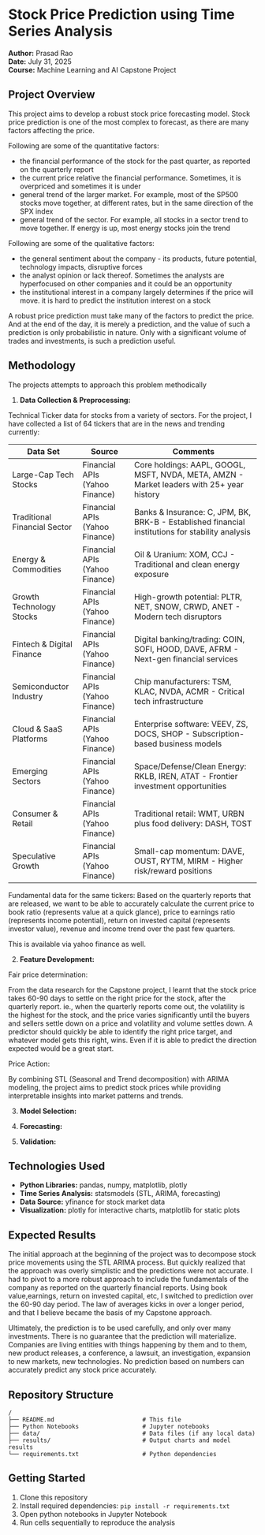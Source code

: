 # Stock Price Prediction using Time Series Analysis

**Author:** Prasad Rao  
**Date:** July 31, 2025  
**Course:** Machine Learning and AI Capstone Project

## Project Overview

This project aims to develop a robust stock price forecasting model. Stock price prediction is one of the most complex to forecast, as there are many factors affecting the price. 

Following are some of the quantitative factors:
- the financial performance of the stock for the past quarter, as reported on the quarterly report
- the current price relative the financial performance. Sometimes, it is overpriced and sometimes it is under
- general trend of the larger market. For example, most of the SP500 stocks move together, at different rates, but in the same direction of the SPX index
- general trend of the sector. For example, all stocks in a sector trend to move together. If energy is up, most energy stocks join the trend

Following are some of the qualitative factors:
- the general sentiment about the company - its products, future potential, technology impacts, disruptive forces
- the analyst opinion or lack thereof. Sometimes the analysts are hyperfocused on other companies and it could be an opportunity
- the institutional interest in a company largely determines if the price will move. it is hard to predict the institution interest on a stock

 A robust price prediction must take many of the factors to predict the price.  And at the end of the day, it is merely a prediction, and the value of such a prediction is only probabilistic in nature. Only with a significant volume of trades and investments, is such a prediction useful.  
 
## Methodology
 
The projects attempts to approach this problem methodically

1. **Data Collection & Preprocessing:**

Technical Ticker data for stocks from a variety of sectors. For the project, I have collected a list of 64 tickers that are in the news and trending currently:

| Data Set | Source | Comments |
|----------|--------|----------|
| Large-Cap Tech Stocks | Financial APIs (Yahoo Finance) | Core holdings: AAPL, GOOGL, MSFT, NVDA, META, AMZN - Market leaders with 25+ year history |
| Traditional Financial Sector | Financial APIs (Yahoo Finance)  | Banks & Insurance: C, JPM, BK, BRK-B - Established financial institutions for stability analysis |
| Energy & Commodities | Financial APIs (Yahoo Finance)  | Oil & Uranium: XOM, CCJ - Traditional and clean energy exposure |
| Growth Technology Stocks | Financial APIs (Yahoo Finance)  | High-growth potential: PLTR, NET, SNOW, CRWD, ANET - Modern tech disruptors |
| Fintech & Digital Finance | Financial APIs (Yahoo Finance)  | Digital banking/trading: COIN, SOFI, HOOD, DAVE, AFRM - Next-gen financial services |
| Semiconductor Industry | Financial APIs (Yahoo Finance)  | Chip manufacturers: TSM, KLAC, NVDA, ACMR - Critical tech infrastructure |
| Cloud & SaaS Platforms | Financial APIs (Yahoo Finance)  | Enterprise software: VEEV, ZS, DOCS, SHOP - Subscription-based business models |
| Emerging Sectors | Financial APIs (Yahoo Finance)  | Space/Defense/Clean Energy: RKLB, IREN, ATAT - Frontier investment opportunities |
| Consumer & Retail | Financial APIs (Yahoo Finance)  | Traditional retail: WMT, URBN plus food delivery: DASH, TOST |
| Speculative Growth | Financial APIs (Yahoo Finance)  | Small-cap momentum: DAVE, OUST, RYTM, MIRM - Higher risk/reward positions |

Fundamental data for the same tickers:
Based on the quarterly reports that are released, we want to be able to accurately calculate the current price to book ratio (represents value at a quick glance), price to earnings ratio (represents income potential), return on invested capital (represents investor value), revenue and income trend over the past few quarters.

This is available via yahoo finance as well.

2. **Feature Development:** 

Fair price determination:

From the data research for the Capstone project, I learnt that the stock price takes 60-90 days to settle on the right price for the stock, after the quarterly report. ie., when the quarterly reports come out, the volatility is the highest for the stock, and the price varies significantly until the buyers and sellers settle down on a price and volatility and volume settles down. A predictor should quickly be able to identify the right price target, and whatever model gets this right, wins. Even if it is able to predict the direction expected would be a great start.

Price Action:

By combining STL (Seasonal and Trend decomposition) with ARIMA modeling, the project aims to predict stock prices while providing interpretable insights into market patterns and trends. 


3. **Model Selection:**



5. **Forecasting:**



6. **Validation:** 


## Technologies Used

- **Python Libraries:** pandas, numpy, matplotlib, plotly
- **Time Series Analysis:** statsmodels (STL, ARIMA, forecasting)
- **Data Source:** yfinance for stock market data
- **Visualization:** plotly for interactive charts, matplotlib for static plots

## Expected Results

The initial approach at the beginning of the project was to decompose stock price movements using the STL ARIMA process. But quickly realized that the approach was overly simplistic and the predictions were not accurate. I had to pivot to a more robust approach to include the fundamentals of the company as reported on the quarterly financial reports.  Using book value,earnings, return on invested capital, etc, I switched to prediction over the 60-90 day period. The law of averages kicks in over a longer period, and that I believe became the basis of my Capstone approach. 

Ultimately, the prediction is to be used carefully, and only over many investments. There is no guarantee that the prediction will materialize. Companies are living entities with things happening by them and to them, new product releases, a conference, a lawsuit, an investigation, expansion to new markets, new technologies. No prediction based on numbers can accurately predict any stock price accurately.


## Repository Structure

```
/
├── README.md                         # This file
├── Python Notebooks                  # Jupyter notebooks
├── data/                             # Data files (if any local data)
├── results/                          # Output charts and model results
└── requirements.txt                  # Python dependencies
```

## Getting Started

1. Clone this repository
2. Install required dependencies: `pip install -r requirements.txt`
3. Open python notebooks in Jupyter Notebook
4. Run cells sequentially to reproduce the analysis
